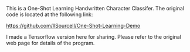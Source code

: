 This is a One-Shot Learning Handwritten Character Classifer. The original code is located at the following link:

https://github.com/llSourcell/One-Shot-Learning-Demo

I made a Tensorflow version here for sharing. Please refer to the original web page for details of the program.



